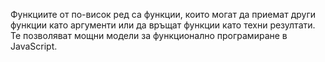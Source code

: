 Функциите от по-висок ред са функции, които могат да приемат други функции като аргументи или да връщат функции като техни резултати. Те позволяват мощни модели за функционално програмиране в JavaScript.
